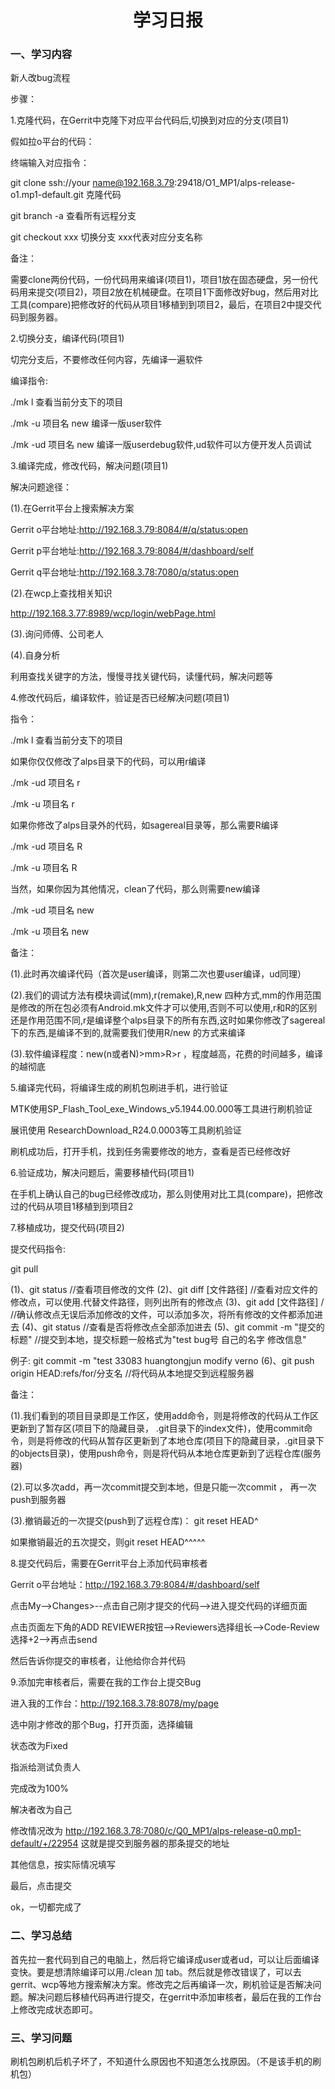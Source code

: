 <h1><center>学习日报</center></h1>

### 一、学习内容

新人改bug流程

步骤：

1.克隆代码，在Gerrit中克隆下对应平台代码后,切换到对应的分支(项目1)

假如拉o平台的代码：

终端输入对应指令：

git clone ssh://your name@192.168.3.79:29418/O1_MP1/alps-release-o1.mp1-default.git  克隆代码

git branch -a  查看所有远程分支

git checkout xxx   切换分支 xxx代表对应分支名称



备注：

需要clone两份代码，一份代码用来编译(项目1)，项目1放在固态硬盘，另一份代码用来提交(项目2)，项目2放在机械硬盘。在项目1下面修改好bug，然后用对比工具(compare)把修改好的代码从项目1移植到到项目2，最后，在项目2中提交代码到服务器。



2.切换分支，编译代码(项目1)

切完分支后，不要修改任何内容，先编译一遍软件

编译指令:

./mk l 查看当前分支下的项目

./mk -u  项目名 new    编译一版user软件

./mk -ud 项目名 new   编译一版userdebug软件,ud软件可以方便开发人员调试



3.编译完成，修改代码，解决问题(项目1)

解决问题途径：

(1).在Gerrit平台上搜索解决方案

Gerrit o平台地址:http://192.168.3.79:8084/#/q/status:open

Gerrit p平台地址:http://192.168.3.79:8084/#/dashboard/self

Gerrit q平台地址:http://192.168.3.78:7080/q/status:open

(2).在wcp上查找相关知识

http://192.168.3.77:8989/wcp/login/webPage.html

(3).询问师傅、公司老人

(4).自身分析

利用查找关键字的方法，慢慢寻找关键代码，读懂代码，解决问题等



4.修改代码后，编译软件，验证是否已经解决问题(项目1)

指令：

./mk l 查看当前分支下的项目

如果你仅仅修改了alps目录下的代码，可以用r编译

./mk -ud 项目名 r

./mk -u 项目名 r

如果你修改了alps目录外的代码，如sagereal目录等，那么需要R编译

./mk -ud 项目名 R

./mk -u  项目名 R

当然，如果你因为其他情况，clean了代码，那么则需要new编译

./mk -ud 项目名 new

./mk -u  项目名 new



备注：

(1).此时再次编译代码（首次是user编译，则第二次也要user编译，ud同理）

(2).我们的调试方法有模块调试(mm),r(remake),R,new 四种方式,mm的作用范围是修改的所在包必须有Android.mk文件才可以使用,否则不可以使用,r和R的区别还是作用范围不同,r是编译整个alps目录下的所有东西,这时如果你修改了sagereal下的东西,是编译不到的,就需要我们使用R/new 的方式来编译

(3).软件编译程度：new(n或者N)>mm>R>r ，程度越高，花费的时间越多，编译的越彻底



5.编译完代码，将编译生成的刷机包刷进手机，进行验证

MTK使用SP_Flash_Tool_exe_Windows_v5.1944.00.000等工具进行刷机验证

展讯使用 ResearchDownload_R24.0.0003等工具刷机验证

刷机成功后，打开手机，找到任务需要修改的地方，查看是否已经修改好



6.验证成功，解决问题后，需要移植代码(项目1)

在手机上确认自己的bug已经修改成功，那么则使用对比工具(compare)，把修改过的代码从项目1移植到到项目2



7.移植成功，提交代码(项目2)

提交代码指令:

git pull

(1)、git status //查看项目修改的文件
(2)、git diff [文件路径]  //查看对应文件的修改点，可以使用.代替文件路径，则列出所有的修改点
(3)、git add [文件路径] / //确认修改点无误后添加修改的文件，可以添加多次，将所有修改的文件都添加进去
(4)、git status //查看是否将修改点全部添加进去
(5)、git commit -m "提交的标题" //提交到本地，提交标题一般格式为"test bug号 自己的名字 修改信息"

例子: git commit -m "test 33083 huangtongjun modify verno
(6)、git push origin HEAD:refs/for/分支名 //将代码从本地提交到远程服务器

备注：

(1).我们看到的项目目录即是工作区，使用add命令，则是将修改的代码从工作区更新到了暂存区(项目下的隐藏目录， .git目录下的index文件)，使用commit命令，则是将修改的代码从暂存区更新到了本地仓库(项目下的隐藏目录，.git目录下的objects目录)，使用push命令，则是将代码从本地仓库更新到了远程仓库(服务器)

(2).可以多次add，再一次commit提交到本地，但是只能一次commit ， 再一次push到服务器

(3).撤销最近的一次提交(push到了远程仓库)：  git reset HEAD^

如果撤销最近的五次提交，则git reset HEAD^^^^^



8.提交代码后，需要在Gerrit平台上添加代码审核者

Gerrit o平台地址：http://192.168.3.79:8084/#/dashboard/self

点击My-->Changes>--点击自己刚才提交的代码-->进入提交代码的详细页面

点击页面左下角的ADD REVIEWER按钮-->Reviewers选择组长-->Code-Review 选择+2-->再点击send

然后告诉你提交的审核者，让他给你合并代码



9.添加完审核者后，需要在我的工作台上提交Bug

进入我的工作台：http://192.168.3.78:8078/my/page

选中刚才修改的那个Bug，打开页面，选择编辑

状态改为Fixed

指派给测试负责人

完成改为100%

解决者改为自己

修改情况改为 http://192.168.3.78:7080/c/Q0_MP1/alps-release-q0.mp1-default/+/22954 这就是提交到服务器的那条提交的地址

其他信息，按实际情况填写

最后，点击提交



ok，一切都完成了



### 二、学习总结

​		首先拉一套代码到自己的电脑上，然后将它编译成user或者ud，可以让后面编译变快。要是想清除编译可以用./clean 加 tab。然后就是修改错误了，可以去gerrit、wcp等地方搜索解决方案。修改完之后再编译一次，刷机验证是否解决问题。解决问题后移植代码再进行提交，在gerrit中添加审核者，最后在我的工作台上修改完成状态即可。



### 三、学习问题

​		刷机包刷机后机子坏了，不知道什么原因也不知道怎么找原因。（不是该手机的刷机包）